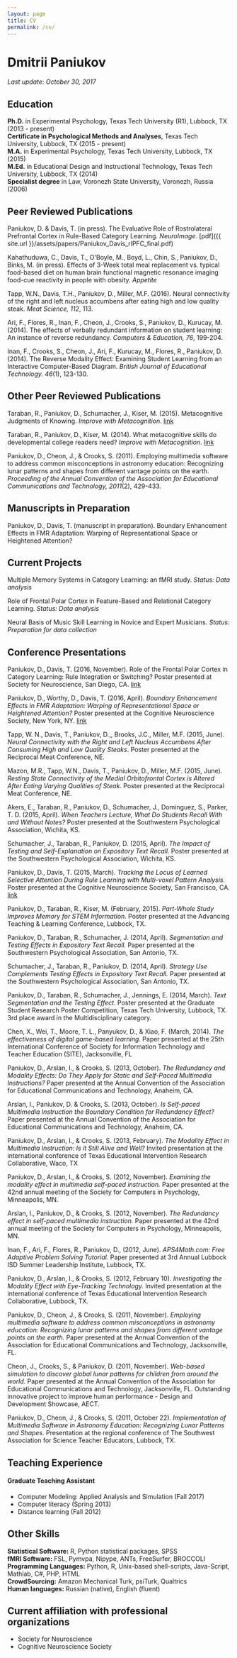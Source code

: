 ```yaml
---
layout: page
title: CV
permalink: /cv/
---
```


# Dmitrii Paniukov

*Last update: October 30, 2017*

## Education
**Ph.D.** in Experimental Psychology, Texas Tech University (R1), Lubbock, TX (2013 - present)  
**Certificate in Psychological Methods and Analyses**, Texas Tech University, Lubbock, TX (2015 - present)  
**M.A.** in Experimental Psychology, Texas Tech University, Lubbock, TX (2015)  
**M.Ed.** in Educational Design and Instructional Technology, Texas Tech University, Lubbock, TX (2014)  
**Specialist degree** in Law, Voronezh State University, Voronezh, Russia (2006)  

## Peer Reviewed Publications

Paniukov, D. & Davis, T. (in press). The Evaluative Role of Rostrolateral Prefrontal Cortex in Rule-Based Category Learning. *NeuroImage*. [pdf]({{ site.url }}/assets/papers/Paniukov_Davis_rlPFC_final.pdf)

Kahathuduwa, C., Davis, T., O'Boyle, M., Boyd, L., Chin, S., Paniukov, D., Binks, M. (in press). Effects of 3-Week total meal replacement vs. typical food-based diet on human brain functional magnetic resonance imaging food-cue reactivity in people with obesity. *Appetite*

Tapp, W.N., Davis, T.H., Paniukov, D., Miller, M.F. (2016). Neural connectivity of the right and left nucleus accumbens after eating high and low quality steak. *Meat Science, 112*, 113.

Ari, F., Flores, R., Inan, F., Cheon, J., Crooks, S., Paniukov, D., Kurucay, M. (2014). The effects of verbally redundant information on student learning: An instance of reverse redundancy. *Computers & Education, 76*, 199-204.

Inan, F., Crooks, S., Cheon, J., Ari, F., Kurucay, M., Flores, R., Paniukov, D. (2014). The Reverse Modality Effect: Examining Student Learning from an Interactive Computer-Based Diagram. *British Journal of Educational Technology. 46*(1), 123-130.

## Other Peer Reviewed Publications

Taraban, R., Paniukov, D., Schumacher, J., Kiser, M. (2015). Metacognitive Judgments of Knowing. *Improve with Metacognition*. [link](http://www.improvewithmetacognition.com/metacognitive-judgments-of-knowing/)  

Taraban, R., Paniukov, D., Kiser, M. (2014). What metacognitive skills do developmental college readers need? *Improve with Metacognition*.  [link](http://www.improvewithmetacognition.com/what-metacognitive-skills-do-developmental-college-readers-need/)

Paniukov, D., Cheon, J., & Crooks, S. (2011). Employing multimedia software to address common misconceptions in astronomy education: Recognizing lunar patterns and shapes from different vantage points on the earth. *Proceeding of the Annual Convention of the Association for Educational Communications and Technology, 2011*(2), 429-433.

## Manuscripts in Preparation

Paniukov, D., Davis, T. (manuscript in preparation). Boundary Enhancement Effects in FMR Adaptation: Warping of Representational Space or Heightened Attention?

## Current Projects

Multiple Memory Systems in Category Learning: an fMRI study. *Status: Data analysis*

Role of Frontal Polar Cortex in Feature-Based and Relational Category Learning. *Status: Data analysis*

Neural Basis of Music Skill Learning in Novice and Expert Musicians. *Status: Preparation for data collection*

## Conference Presentations

Paniukov, D., Davis, T. (2016, November). Role of the Frontal Polar Cortex in Category Learning: Rule Integration or Switching?  Poster presented at Society for Neuroscience, San Diego, CA. [link](https://www.researchgate.net/publication/309762318_Role_of_the_Frontal_Polar_Cortex_in_Category_Learning_Rule_Integration_or_Switching)

Paniukov, D., Worthy, D., Davis, T. (2016, April). *Boundary Enhancement Effects in FMR Adaptation: Warping of Representational Space or Heightened Attention?* Poster presented at the Cognitive Neuroscience Society, New York, NY. [link](https://www.researchgate.net/publication/299485280_Boundary_Enhancement_Effects_in_FMR_Adaptation_Warping_of_Representational_Space_or_Heightened_Attention)

Tapp, W. N., Davis, T., Paniukov, D.,, Brooks, J.C., Miller, M.F. (2015, June). *Neural Connectivity with the Right and Left Nucleus Accumbens After Consuming High and Low Quality Steaks*. Poster presented at the Reciprocal Meat Conference, NE.

Mazon, M.R., Tapp, W.N., Davis, T., Paniukov, D., Miller, M.F. (2015, June). *Resting State Connectivity of the Medial Orbitofrontal Cortex is Altered After Eating Varying Qualities of Steak*. Poster presented at the Reciprocal Meat Conference, NE.

Akers, E., Taraban, R., Paniukov, D., Schumacher, J., Dominguez, S., Parker, T. D. (2015, April). *When Teachers Lecture, What Do Students Recall With and Without Notes?* Poster presented at the Southwestern Psychological Association, Wichita, KS.

Schumacher, J., Taraban, R., Paniukov, D. (2015, April). *The Impact of Testing and Self-Explanation on Expository Text Recall.* Poster presented at the Southwestern Psychological Association, Wichita, KS.

Paniukov, D., Davis, T. (2015, March). *Tracking the Locus of Learned Selective Attention During Rule Learning with Multi-voxel Pattern Analysis.* Poster presented at the Cognitive Neuroscience Society, San Francisco, CA. [link](https://www.researchgate.net/publication/280157147_Tracking_the_Locus_of_Learned_Selective_Attention_During_Rule_Learning_with_Multi-voxel_Pattern_Analysis)

Paniukov, D., Taraban, R., Kiser, M. (February, 2015). *Part-Whole Study Improves Memory for STEM Information.* Poster presented at the Advancing Teaching & Learning Conference, Lubbock, TX.

Paniukov, D., Taraban, R., Schumacher, J. (2014, April). *Segmentation and Testing Effects in Expository Text Recall.* Paper presented at the Southwestern Psychological Association, San Antonio, TX.

Schumacher, J., Taraban, R., Paniukov, D. (2014, April). *Strategy Use Complements Testing Effects in Expository Text Recall.* Paper presented at the Southwestern Psychological Association, San Antonio, TX.

Paniukov, D., Taraban, R., Schumacher, J., Jennings, E. (2014, March). *Text Segmentation and the Testing Effect.* Poster presented at the Graduate Student Research Poster Competition, Texas Tech University, Lubbock, TX. 3rd place award in the Multidisciplinary category.

Chen, X., Wei, T., Moore, T. L., Panyukov, D., & Xiao, F. (March, 2014). *The effectiveness of digital game-based learning.* Paper presented at the 25th International Conference of Society for Information Technology and Teacher Education (SITE), Jacksonville, FL

Paniukov, D., Arslan, I., & Crooks, S. (2013, October). *The Redundancy and Modality Effects: Do They Apply for Static and Self-Paced Multimedia Instructions?* Paper presented at the Annual Convention of the Association for Educational Communications and Technology, Anaheim, CA.

Arslan, I., Paniukov, D. & Crooks, S. (2013, October). *Is Self-paced Multimedia Instruction the Boundary Condition for Redundancy Effect?* Paper presented at the Annual Convention of the Association for Educational Communications and Technology, Anaheim, CA.

Paniukov, D., Arslan, I., & Crooks, S. (2013, February). *The Modality Effect in Multimedia Instruction: Is it Still Alive and Well?* Invited presentation at the international conference of Texas Educational Intervention Research Collaborative, Waco, TX

Paniukov, D., Arslan, I., & Crooks, S. (2012, November). *Examining the modality effect in multimedia self-paced instruction.* Paper presented at the 42nd annual meeting of the Society for Computers in Psychology, Minneapolis, MN.

Arslan, I., Paniukov, D., & Crooks, S. (2012, November). *The Redundancy effect in self-paced multimedia instruction.* Paper presented at the 42nd annual meeting of the Society for Computers in Psychology, Minneapolis, MN.

Inan, F., Ari, F., Flores, R., Paniukov, D., (2012, June). *APS4Math.com: Free Adaptive Problem Solving Tutorial.* Paper presented at 3rd Annual Lubbock ISD Summer Leadership Institute, Lubbock, TX.

Paniukov, D., Arslan, I., & Crooks, S. (2012, February 10). *Investigating the Modality Effect with Eye-Tracking Technology.* Invited presentation at the international conference of Texas Educational Intervention Research Collaborative, Lubbock, TX.

Paniukov, D., Cheon, J., & Crooks, S. (2011, November). *Employing multimedia software to address common misconceptions in astronomy education: Recognizing lunar patterns and shapes from different vantage points on the earth.* Paper presented at the Annual Convention of the Association for Educational Communications and Technology, Jacksonville, FL.

Cheon, J., Crooks, S., & Paniukov, D. (2011, November). *Web-based simulation to discover global lunar patterns for children from around the world.* Paper presented at the Annual Convention of the Association for Educational Communications and Technology, Jacksonville, FL. Outstanding innovative project to improve human performance - Design and Development Showcase, AECT.

Paniukov, D., Cheon, J., & Crooks, S. (2011, October 22). *Implementation of Multimedia Software in Astronomy Education: Recognizing Lunar Patterns and Shapes.* Presentation at the regional conference of The Southwest Association for Science Teacher Educators, Lubbock, TX.

## Teaching Experience

#### Graduate Teaching Assistant

* Computer Modeling: Applied Analysis and Simulation (Fall 2017)
* Computer literacy (Spring 2013)  
* Distance learning (Fall 2012)  

## Other Skills
**Statistical Software:** R, Python statistical packages, SPSS  
**fMRI Software:** FSL, Pymvpa, Nipype, ANTs, FreeSurfer, BROCCOLI  
**Programming Languages:** Python, R, Unix-based shell-scripts, Java-Script, Mathlab, C#, PHP, HTML  
**CrowdSourcing:** Amazon Mechanical Turk, psiTurk, Qualtrics  
**Human languages:** Russian (native), English (fluent)  

## Current affiliation with professional organizations  
* Society for Neuroscience
* Cognitive Neuroscience Society
